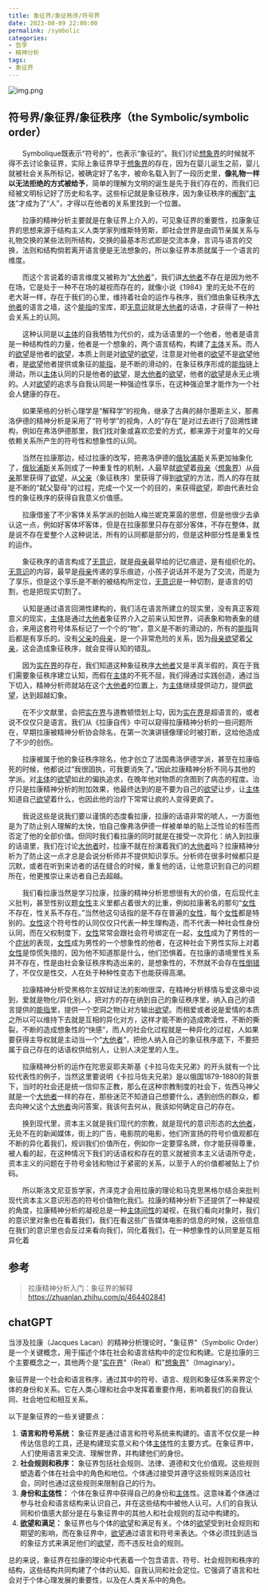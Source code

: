 ```yaml
---
title: 象征界/象征秩序/符号界
date: 2023-08-09 22:00:00
permalink: /symbolic
categories:
- 哲学
- 精神分析
tags:
- 象征界
---
```


![img.png](/images/lacan/symbolic.png)

## 符号界/象征界/象征秩序（the Symbolic/symbolic order）

&emsp;&emsp;Symbolique既表示“符号的”，也表示“象征的”。我们讨论[想象界](/imaginary)的时候就不得不去讨论象征界，实际上象征界早于[想象界](/imaginary)的存在，因为在婴儿诞生之前，婴儿就被社会关系所标记，被确定好了名字，被命名载入到了一段历史里，**像礼物一样以无法拒绝的方式被给予**，简单的理解为文明的诞生是先于我们存在的，而我们已经被文明标记好了历史和名字。这些标记就是象征秩序，因为象征秩序的[阉割](/castration)“[主体](/subject)”才成为了“人”，才得以在他者的关系里找到一个位置。

&emsp;&emsp;拉康的精神分析主要就是在象征界上介入的，可见象征界的重要性，拉康象征界的思想来源于结构主义人类学家列维斯特劳斯，即社会世界是由调节亲属关系与礼物交换的某些法则所结构，交换的最基本形式即是交流本身，言词与语言的交换，法则和结构倘若离开语言便是无法想象的，所以象征界本质就属于一个语言的维度。

&emsp;&emsp;而这个言说着的语言维度又被称为“[大他者](/Other)”，我们讲[大他者](/Other)不存在是因为他不在场，它是处于一种不在场的凝视而存在的，就像小说《1984》里的无处不在的老大哥一样，存在于我们的心里，维持着社会的运作与秩序，我们借由象征秩序[大他者](/Other)的语言之墙，这个[能指](/signifier)的宝库，即[无意识](/unconscious)就是[大他者](/Other)的话语，才获得了一种社会关系上的认同。

&emsp;&emsp;这种认同是以[主体](/subject)的自我牺牲为代价的，成为话语里的一个他者，他者是语言是一种结构性的力量，他者是一个想象的，两个语言结构，构建了[主体](/subject)关系。而人的[欲望](/desire)是他者的[欲望](/desire)，本质上则是对[欲望](/desire)的[欲望](/desire)，注意是对他者的[欲望](/desire)不是[欲望](/desire)他者，是[欲望](/desire)他者提供或象征的[能指](/signifier)，是不断的滑动的，在象征秩序形成的[能指](/signifier)链上滑动，所以[主体](/subject)认同的只是他者的[欲望](/desire)，是[大他者](/Other)的[欲望](/desire)，他者的[欲望](/desire)是永无止境的。人对[欲望](/desire)的追求与自我认同是一种强迫性享乐，在这种强迫里才能作为一个社会人健康的存在。

&emsp;&emsp;如果荣格的分析心理学是“解释学”的视角，继承了古典的赫尔墨斯主义，那弗洛伊德的精神分析是采用了“符号学”的视角，人的“存在”是对过去进行了回溯性建构，例如在弗洛伊德那里，我们找对象或喜欢恋爱的方式，都来源于对童年的父母依赖关系所产生的符号性和想象性的认同。

&emsp;&emsp;当然在拉康那边，经过拉康的改写，把弗洛伊德的[俄狄浦斯](/oedipus-complex)关系更加抽象化了，[俄狄浦斯](/oedipus-complex)关系则成了一种重复性的机制，人最早就[欲望](/desire)着[母亲](/mother)（[想象界](/imaginary)）从[母亲](/mother)那里获得了[欲望](/desire)，从[父亲](/father)（象征秩序）里获得了得到[欲望](/desire)的方法，而人的存在就是不断的“弑父娶母”的过程，完成一个又一个的目的，来获得[欲望](/desire)，即由代表社会性的象征秩序的获得自我意义价值感。

&emsp;&emsp;拉康借鉴了不少客体关系学派的创始人梅兰妮克莱茵的思想，但是他很少去承认这一点，例如好客体坏客体，但是在拉康那里只存在部分客体，不存在整体，就是说不存在爱整个人这种说法，所有的认同都是部分的，但是这种部分性是重复性的运作。

&emsp;&emsp;象征秩序的语言构成了[无意识](/unconscious)，就是[母亲](/mother)最早给的记忆痕迹，是有组织化的。[无意识](/unconscious)的内容，最早是[母亲](/mother)传递的享乐痕迹，小孩子说话并不是为了交流，而是为了享乐，但是这个享乐是不断的被结构所定位，[无意识](/unconscious)是一种切割，是语言的切割，也是把现实切割了。

&emsp;&emsp;认知是通过语言回溯性建构的，我们活在语言所建立的现实里，没有真正客观意义的现实，[主体](/subject)是通过[大他者](/Other)象征界介入之前来认知世界，词表象和物表象的缝合，来用这套符号体系标记了一个个的“物”，意义是不断的滑动的，所有的[能指](/signifier)背后都是有享乐的。没有[父亲](/father)的[母亲](/mother)，是一个非常危险的关系，因为[母亲](/mother)[欲望](/desire)着[父亲](/father)，这会造成象征秩序，就会变得认知的错乱。

&emsp;&emsp;因为[实在界](/real)的存在，我们知道这种象征秩序[大他者](/Other)又是半真半假的，真在于我们需要象征秩序建立认知，而假在[主体](/subject)的不死不屈，我们得通过实践创造，通过当下切入，精神分析师就站在这个[大他者](/Other)的位置上，为[主体](/subject)继续提供动力，提供[欲望](/desire)，达到超越幻象。

&emsp;&emsp;在不少文献里，会把[实在界](/real)与道教顿悟划上勾，因为[实在界](/real)是超语言的，或者说不仅仅只是语言。我们从《拉康自传》中可以窥得拉康精神分析的一些问题所在，早期拉康被精神分析协会除名，在第一次演讲镜像理论时被打断，这给他造成了不少的创伤。

&emsp;&emsp;拉康被属于他的象征秩序除名，他才创立了法国弗洛伊德学派，甚至在拉康临死的时候，他都说过“我很固执，可我要消失了。”因此拉康精神分析不同与其他的学派。对[主体](/subject)的[欲望](/desire)如此的偏执追求，在晚年他对物质的贪图到了病态的程度。治疗只是拉康精神分析的附加效果，他最终达到的是不要为自己的[欲望](/desire)让步，让[主体](/subject)知道自己[欲望](/desire)着什么，也因此他的治疗下常常让疯的人变得更疯了。

&emsp;&emsp;我说这些是说我们要以谨慎的态度看拉康，拉康的话语非常的唬人，一方面他是为了防止别人理解的太快，怕自己像弗洛伊德一样被单单的贴上泛性论的标签而否定了他的全部价值。但同时我们看拉康的同时就是在接受一次异化：纳入到拉康的话语里，我们在讨论[大他者](/Other)时，拉康不就在扮演着我们的[大他者](/Other)吗？拉康精神分析为了防止这一点才总是会说分析师并不提供知识享乐。分析师在很多时候都只是沉默，或者在听到来访者的话在缝合的时候，重复他的话，让他意识到自己的问题所在，他更推崇让来访者自己去超越。

&emsp;&emsp;我们看拉康当然是学习拉康，拉康的精神分析思想很有大的价值，在后现代主义批判，甚至性别议题[女性](/women)主义里都占着很大的比重，例如拉康著名的那句“[女性](/women)不存在，性关系不存在。”当然他这句话指的是不存在普遍的[女性](/women)，每个[女性](/women)都是特别的。[女性](/women)这个符号性的认同仅仅只代表一种生理构造，而不代表一种社会性身份认同，而在父权制度下，[女性](/women)常常会跟社会符号绑定在一起，[女性](/women)成为了男性的一个[症状](/symptom)的表现，[女性](/women)成为男性的一个想象性的他者，在这种社会下男性实际上对着[女性](/women)是惊慌失措的，因为他不知道那是什么，他们恐惧着。在拉康的语境里性关系并不存在，性是由社会象征秩序构造出来的，是想象性的，不然就不会存在[性倒错](/perversion)了，不仅仅是性交，人在处于种种性变态下也能获得高潮。

&emsp;&emsp;拉康精神分析受黑格尔主奴辩证法的影响很深，在精神分析移情与爱这章中说到，爱就是物化/异化别人，把对方的存在纳到自己的象征秩序里，纳入自己的语言提供的[能指](/signifier)里，提供一个空洞之物让对方输出[欲望](/desire)。而相爱或者说是爱情的本质之所以可以维持下去就是互相的异化对方，这样才能不断的造成欺凌性，不断的撕裂，不断的造成想象性的“快感”，而人的社会化过程就是一种异化的过程，人如果要获得主导权就是主动当一个“[大他者](/Other)”，把他人纳入自己的象征秩序底下，不要把属于自己存在的话语权供给别人，让别人决定里的人生。

&emsp;&emsp;拉康精神分析的运作在陀思妥耶夫斯基《卡拉马佐夫兄弟》的开头就有一个比较代表性的例子，当然这里要说明《卡拉马佐夫兄弟》是以俄国1879-1880的背景下，当时的社会还是统一信仰东正教，那么在这种宗教制度的社会下，佐西马神父就是一个[大他者](/Other)一样的存在，那些迷茫不知道自己想要什么，遇到创伤的群众，都去向神父这个[大他者](/Other)询问答案，我该何去何从，我该如何确定自己的存在。

&emsp;&emsp;换到现代里，资本主义就是我们现代的宗教，就是现代的意识形态的[大他者](/Other)，无处不在的新闻媒体，街上的广告，电影院的电影，他们所宣扬的符号价值观都在不断的异化着我们，规训我们价值所在，例如你一定要穿名牌，你才能获得尊重，被人看的起，在这种情况下我们的话语权和存在的意义就被资本主义话语所夺走，资本主义的问题在于符号金钱和物过于紧密的关系，以至于人的价值都被贴上了价码。

&emsp;&emsp;所以斯洛文尼亚哲学家，齐泽克才会用拉康的理论和马克思黑格尔结合来批判现代资本主义意识形态的符号价值物化我们。拉康的精神分析下还提供了一种凝视的角度，拉康精神分析的凝视总是一种[主体间性](/intersubjectivity)的凝视，在我们看向对象时，我们的意识里对象也在看着我们，我们在看这些广告媒体电影的信息的时候，这些信息在我们的意识里也会反过来看向我们，同化着我们，在一种想象性的认同里是互相异化着

## 参考

> 拉康精神分析入门：象征界的解释 https://zhuanlan.zhihu.com/p/464402841

## chatGPT

当涉及拉康（Jacques Lacan）的精神分析理论时，"象征界"（Symbolic Order）是一个关键概念，用于描述个体在社会和语言结构中的定位和构建。它是拉康的三个主要概念之一，其他两个是"[实在界](/real)"（Real）和"[想象界](/imaginary)"（Imaginary）。

象征界是一个社会和语言秩序，通过其中的符号、语言、规则和象征体系来界定个体的身份和关系。它在人类心理和社会中发挥着重要作用，影响着我们的自我认同、社会地位和相互关系。

以下是象征界的一些关键要点：

1. **语言和符号系统：** 象征界是通过语言和符号系统来构建的。语言不仅仅是一种传达信息的工具，还是构建现实意义和个体[主体](/subject)性的主要方式。在象征界中，人们使用语言来交流、理解世界，并构建他们的身份。
2. **社会规则和秩序：** 象征界包括社会规则、法律、道德和文化价值观。这些规则塑造着个体在社会中的角色和地位。个体通过接受并遵守这些规则来适应社会，同时也通过这些规则来限制自己的行为。
3. **身份和[主体](/subject)性：** 个体在象征界中获得自己的身份和[主体](/subject)性。这意味着个体通过参与社会和语言结构来认识自己，并在这些结构中被他人认可。人们的自我认同和价值感大部分是在与象征界中的其他人和社会规则的互动中构建的。
4. **[欲望](/desire)和满足：** 象征界也与个体的[欲望](/desire)和满足有关。个体的[欲望](/desire)受到社会规则和期望的影响，而在象征界中，[欲望](/desire)通过语言和符号来表达。个体必须找到适当的象征方式来满足他们的[欲望](/desire)，而不违反社会的规则。

总的来说，象征界在拉康的理论中代表着一个包含语言、符号、社会规则和秩序的结构，这些结构共同构建了个体的认知、自我认同和社会定位。它强调了语言和社会对于个体心理发展的重要性，以及在人类关系中的角色。